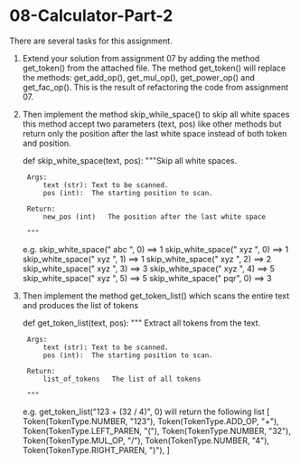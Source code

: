 # 08-Calculator-Part-2
There are several tasks for this assignment.

1. Extend your solution from assignment 07 by adding the method get_token() from the attached file.  The method get_token() will replace the methods: get_add_op(), get_mul_op(), get_power_op() and get_fac_op().  This is the result of refactoring the code from assignment 07.  

2. Then implement the method skip_while_space() to skip all white spaces this method accept two parameters (text, pos) like other methods but return only the position after the last white space instead of both token and position.

    def skip_white_space(text, pos):
        """Skip all white spaces.
       
        Args:
            text (str): Text to be scanned.
            pos (int):  The starting position to scan.
           
        Return:
            new_pos (int)   The position after the last white space
       
        """
   
    e.g. skip_white_space(" abc ", 0) ==> 1
         skip_white_space(" xyz ", 0) ==> 1
         skip_white_space(" xyz ", 1) ==> 1
         skip_white_space(" xyz ", 2) ==> 2
         skip_white_space(" xyz ", 3) ==> 3
         skip_white_space(" xyz ", 4) ==> 5
         skip_white_space(" xyz ", 5) ==> 5
         skip_white_space("   pqr", 0) ==> 3
         
3. Then implement the method get_token_list() which scans the entire text and
    produces the list of tokens
   
    def get_token_list(text, pos):
        """
        Extract all tokens from the text.
       
        Args:
            text (str): Text to be scanned.
            pos (int):  The starting position to scan.
           
        Return:
            list_of_tokens   The list of all tokens
       
        """
       
    e.g. get_token_list("123 + (32 / 4)", 0) will return the following list
        [
            Token(TokenType.NUMBER, "123"),
            Token(TokenType.ADD_OP, "+"),
            Token(TokenType.LEFT_PAREN, "("),
            Token(TokenType.NUMBER, "32"),
            Token(TokenType.MUL_OP, "/"),
            Token(TokenType.NUMBER, "4"),
            Token(TokenType.RIGHT_PAREN, ")"),
        ]
